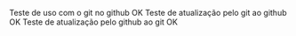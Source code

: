 Teste de uso com o git no github OK
Teste de atualização pelo git ao github OK
Teste de atualização pelo github ao git OK
